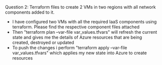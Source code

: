 Question 2: Terraform files to create 2 VMs in two regions with all network components added to it.

- I have configured two VMs with all the required IaaS components using terraform. Please find the respective component files attached
- Then "terraform plan –var-file var_values.tfvars" will refresh the current state and gives me the details of Azure resources that are being created, destroyed or updated 
- To push the changes i perform "terraform apply –var-file var_values.tfvars" which applies my new state into Azure to create resources
